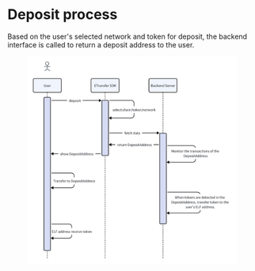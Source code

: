 # Deposit process

Based on the user's selected network and token for deposit, the backend interface is called to return a deposit address to the user.

<figure><img src="../../.gitbook/assets/image (2).png" alt=""><figcaption></figcaption></figure>

